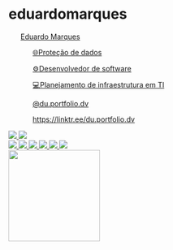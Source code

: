 # eduardomarques
<div>
    <ul><a href="https://linktr.ee/du.portfolio.dv">Eduardo Marques</a><u/>
    <ul>🌐Proteção de dados</ul>
    <ul>⚙️Desenvolvedor de software</ul>
    <ul>💻Planejamento de infraestrutura em TI</ul>
    <ul>@du.portfolio.dv</ul>
    <ul>https://linktr.ee/du.portfolio.dv</ul>
</div>
<div>
      <a href="https://www.instagram.com/du.portfolio.dv/" target="_black"><img src="https://img.shields.io/badge/Instagram-E4405F?style=for-the-badge&logo=instagram&logoColor=white"></a>
      <a href="https://www.linkedin.com/in/eduardo-marques-841779228/" target="_black"><img src="https://img.shields.io/badge/LinkedIn-0077B5?style=for-the-badge&logo=linkedin&logoColor=white"></a>
    
</div>
<div>
    <a href="" target="_black"><img src="https://img.shields.io/badge/HTML5-E34F26?style=for-the-badge&logo=html5&logoColor=white"></a>
    <a href="" target="_black"><img src="https://img.shields.io/badge/CSS3-1572B6?style=for-the-badge&logo=css3&logoColor=white"></a>
    <a href="" target="_black"><img src="https://img.shields.io/badge/JavaScript-323330?style=for-the-badge&logo=javascript&logoColor=F7DF1E"></a>
    <a href="" target="_black"><img src="https://img.shields.io/badge/C%2B%2B-00599C?style=for-the-badge&logo=c%2B%2B&logoColor=white"></a>
    <a href="" target="_black"><img src="https://img.shields.io/badge/PlayStation-003791?style=for-the-badge&logo=playstation&logoColor=white"></a>
    <a href="" target="_black"><img src="https://img.shields.io/github/pipenv/locked/python-version/PYTHON/PYTHON?style=for-the-badge&logo=LOGO&logoColor=ORANGE&logoSize=LARGE&color=WHITE
"></a>
</div>
<div>
    <img height="180em" src="https://github-readme-stats.vercel.app/api?username=eCsmDv&layout=compact&langs_count=16&theme=graywhite"/>
</div>
